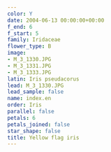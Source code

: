 ```yaml
---
color: Y
date: 2004-06-13 00:00:00+00:00
f_end: 6
f_start: 5
family: Iridaceae
flower_type: B
image:
- M_3_1330.JPG
- M_3_1331.JPG
- M_3_1333.JPG
latin: Iris pseudacorus
lead: M_3_1330.JPG
lead_sample: false
name: index.en
order: Iris
parallel: false
petals: 6
petals_joined: false
star_shape: false
title: Yellow flag iris
---
```

